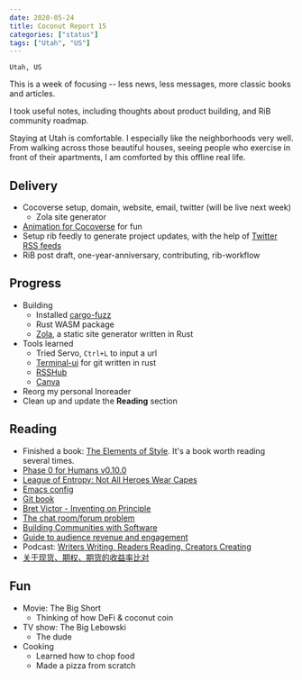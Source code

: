 ```yaml
---
date: 2020-05-24
title: Coconut Report 15
categories: ["status"]
tags: ["Utah", "US"]
---
```


`Utah, US`

This is a week of focusing -- less news, less messages, more classic books and articles.

I took useful notes, including thoughts about product building, and RiB community roadmap.

Staying at Utah is comfortable. I especially like the neighborhoods very well.
From walking across those beautiful houses, seeing people who exercise in front of their apartments,
I am comforted by this offline real life.


## Delivery

- Cocoverse setup, domain, website, email, twitter (will be live next week)
  - Zola site generator
- [Animation for Cocoverse](https://www.youtube.com/watch?v=bqOU3aAJe_4) for fun
- Setup rib feedly to generate project updates, with the help of [Twitter RSS feeds](https://blog.feeds.pub/twitter-rss.html)
- RiB post draft, one-year-anniversary, contributing, rib-workflow

## Progress

- Building
  - Installed [cargo-fuzz](https://rust-fuzz.github.io/book/cargo-fuzz/tutorial.html)
  - Rust WASM package
  - [Zola](https://github.com/getzola/zola), a static site generator written in Rust
- Tools learned
  - Tried Servo, `Ctrl+L` to input a url
  - [Terminal-ui](https://github.com/extrawurst/gitui) for git written in rust
  - [RSSHub](https://rsshub.app/)
  - [Canva](https://www.canva.com/) 
- Reorg my personal Inoreader
- Clean up and update the **Reading** section

## Reading

- Finished a book: [The Elements of Style](https://www.goodreads.com/book/show/38214371-the-elements-of-style-fourth-edition). It's a book worth reading several times.
- [Phase 0 for Humans v0.10.0](https://notes.ethereum.org/@djrtwo/Bkn3zpwxB)
- [League of Entropy: Not All Heroes Wear Capes](https://blog.cloudflare.com/league-of-entropy/)
- [Emacs config](https://blog.csdn.net/redguardtoo/article/details/7222501)
- [Git book](https://git-scm.com/book/en/v2)
- [Bret Victor - Inventing on Principle](https://vimeo.com/36579366)
- [The chat room/forum problem](https://scobleizer.blog/2009/11/02/the-chat-roomforum-problem-an-apology-to-technosailor/)
- [Building Communities with Software](https://www.joelonsoftware.com/2003/03/03/building-communities-with-software/)
- [Guide to audience revenue and engagement](https://www.cjr.org/tow_center_reports/guide-to-audience-revenue-and-engagement.php)
- Podcast: [Writers Writing, Readers Reading, Creators Creating](https://open.spotify.com/episode/2QQDSxBCDGElXkUmuuS07a)
- [关于现货、期权、期货的收益率比对](https://www.chainnews.com/articles/361118213919.htm)

## Fun

- Movie: The Big Short
  - Thinking of how DeFi & coconut coin
- TV show: The Big Lebowski
  - The dude
- Cooking
  - Learned how to chop food 
  - Made a pizza from scratch